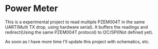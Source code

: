 # Power Meter

This is a experimental project to read multiple PZEM004T in the same UART(Multi TX drop, using hardware serial). It buffers the readings and redirect(Using the same PZEM004T protocol) to I2C/SPI(Not defined yet).

As soon as I have more time I'll update this project with schematics, etc.
